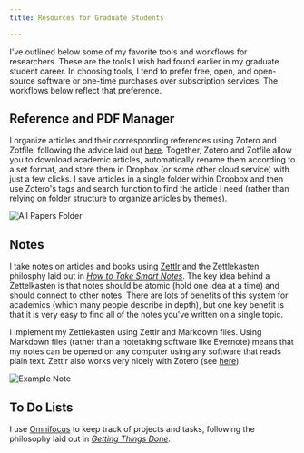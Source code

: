 ```yaml
---
title: Resources for Graduate Students

---
```


I've outlined below some of my favorite tools and workflows for researchers. These are the tools I wish had found earlier in my graduate student career. In choosing tools, I tend to prefer free, open, and open-source software or one-time purchases over subscription services. The workflows below reflect that preference. 

## Reference and PDF Manager 
I organize articles and their corresponding references using Zotero and Zotfile, following the advice laid out [here](https://www.nrel.colostate.edu/set-up-best-reference-manager/). Together, Zotero and Zotfile allow you to download academic articles, automatically rename them according to a set format, and store them in Dropbox (or some other cloud service) with just a few clicks. I save articles in a single folder within Dropbox and then use Zotero's tags and search function to find the article I need (rather than relying on folder structure to organize articles by themes). 

![All Papers Folder](/img/all_papers_folder.png)

## Notes
I take notes on articles and books using [Zettlr](https://www.zettlr.com/) and the Zettlekasten philosphy laid out in [*How to Take Smart Notes*](https://bookshop.org/books/how-to-take-smart-notes-one-simple-technique-to-boost-writing-learning-and-thinking-for-students-academics-and-nonfiction-book-writers/9781542866507). The key idea behind a Zettelkasten is that notes should be atomic (hold one idea at a time) and should connect to other notes. There are lots of benefits of this system for academics (which many people describe in depth), but one key benefit is that it is very easy to find all of the notes you've written on a single topic.

I implement my Zettlekasten using Zettlr and Markdown files. Using Markdown files (rather than a notetaking software like Evernote) means that my notes can be opened on any computer using any software that reads plain text. Zettlr also works very nicely with Zotero (see [here](https://docs.zettlr.com/en/academic/citations/)).

![Example Note](/img/example_note.png)

## To Do Lists
I use [Omnifocus](https://www.omnigroup.com/omnifocus/) to keep track of projects and tasks, following the philosophy laid out in [*Getting Things Done*](https://bookshop.org/books/getting-things-done-the-art-of-stress-free-productivity-ab00c26e-b599-4650-97de-d3d54a788ef6/9780143126560).  